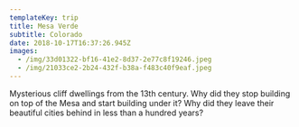 ```yaml
---
templateKey: trip
title: Mesa Verde
subtitle: Colorado
date: 2018-10-17T16:37:26.945Z
images:
  - /img/33d01322-bf16-41e2-8d37-2e77c8f19246.jpeg
  - /img/21033ce2-2b24-432f-b38a-f483c40f9eaf.jpeg
---
```

Mysterious cliff dwellings from the 13th century. Why did they stop building on top of the Mesa and start building under it? Why did they leave their beautiful cities behind in less than a hundred years?
